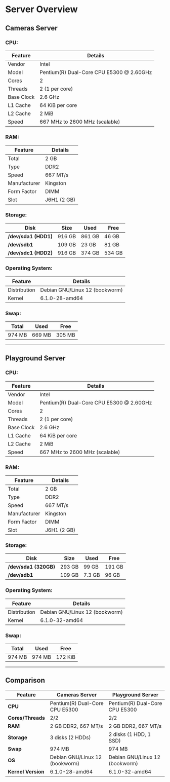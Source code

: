 # Server Overview

## **Cameras Server**

### **CPU:**

| Feature           | Details                          |
|-------------------|----------------------------------|
| Vendor            | Intel                            |
| Model             | Pentium(R) Dual-Core CPU E5300 @ 2.60GHz |
| Cores             | 2                                |
| Threads           | 2 (1 per core)                   |
| Base Clock        | 2.6 GHz                          |
| L1 Cache          | 64 KiB per core                 |
| L2 Cache          | 2 MiB                            |
| Speed             | 667 MHz to 2600 MHz (scalable)  |

### **RAM:**

| Feature           | Details                          |
|-------------------|----------------------------------|
| Total             | 2 GB                             |
| Type              | DDR2                             |
| Speed             | 667 MT/s                         |
| Manufacturer      | Kingston                         |
| Form Factor       | DIMM                             |
| Slot              | J6H1 (2 GB)                      |

### **Storage:**

| Disk              | Size  | Used  | Free  |
|-------------------|-------|-------|-------|
| **/dev/sda1 (HDD1)** | 916 GB | 861 GB | 46 GB |
| **/dev/sdb1**       | 109 GB | 23 GB  | 81 GB |
| **/dev/sdc1 (HDD2)** | 916 GB | 374 GB | 534 GB |

### **Operating System:**

| Feature           | Details                          |
|-------------------|----------------------------------|
| Distribution      | Debian GNU/Linux 12 (bookworm)   |
| Kernel            | 6.1.0-28-amd64                   |

### **Swap:**

| Total  | Used  | Free  |
|--------|-------|-------|
| 974 MB | 669 MB | 305 MB |

---

## **Playground Server**

### **CPU:**

| Feature           | Details                          |
|-------------------|----------------------------------|
| Vendor            | Intel                            |
| Model             | Pentium(R) Dual-Core CPU E5300 @ 2.60GHz |
| Cores             | 2                                |
| Threads           | 2 (1 per core)                   |
| Base Clock        | 2.6 GHz                          |
| L1 Cache          | 64 KiB per core                 |
| L2 Cache          | 2 MiB                            |
| Speed             | 667 MHz to 2600 MHz (scalable)  |

### **RAM:**

| Feature           | Details                          |
|-------------------|----------------------------------|
| Total             | 2 GB                             |
| Type              | DDR2                             |
| Speed             | 667 MT/s                         |
| Manufacturer      | Kingston                         |
| Form Factor       | DIMM                             |
| Slot              | J6H1 (2 GB)                      |

### **Storage:**

| Disk              | Size  | Used  | Free  |
|-------------------|-------|-------|-------|
| **/dev/sda1 (320GB)** | 293 GB | 99 GB  | 191 GB |
| **/dev/sdb1**       | 109 GB | 7.3 GB | 96 GB  |

### **Operating System:**

| Feature           | Details                          |
|-------------------|----------------------------------|
| Distribution      | Debian GNU/Linux 12 (bookworm)   |
| Kernel            | 6.1.0-32-amd64                   |

### **Swap:**

| Total  | Used  | Free  |
|--------|-------|-------|
| 974 MB | 974 MB | 172 KiB |

---

## **Comparison**

| Feature             | Cameras Server                | Playground Server            |
|---------------------|-------------------------------|------------------------------|
| **CPU**             | Pentium(R) Dual-Core CPU E5300 | Pentium(R) Dual-Core CPU E5300 |
| **Cores/Threads**   | 2/2                            | 2/2                          |
| **RAM**             | 2 GB DDR2, 667 MT/s           | 2 GB DDR2, 667 MT/s         |
| **Storage**         | 3 disks (2 HDDs)              | 2 disks (1 HDD, 1 SSD)       |
| **Swap**            | 974 MB                        | 974 MB                      |
| **OS**              | Debian GNU/Linux 12 (bookworm) | Debian GNU/Linux 12 (bookworm) |
| **Kernel Version**  | 6.1.0-28-amd64                | 6.1.0-32-amd64              |

